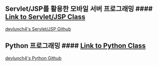 
## Servlet/JSP를 활용한 모바일 서버 프로그래밍 #### [Link to Servlet/JSP Class](https://tacademy.skplanet.com/live/player/onlineLectureDetail.action?seq=100)
[devlunch4's Servlet/JSP Github](https://github.com/devlunch4/TAcademyServletJSPMobileServerProgramming)

## Python 프로그래밍 #### [Link to Python Class](https://tacademy.skplanet.com/live/player/onlineLectureDetail.action?seq=89)
[devlunch4's Python Github](https://github.com/devlunch4/TAcademyPython)

